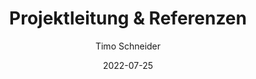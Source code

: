 ---
# This is the title of the article
title: Projektleitung & Referenzen
# This is the icon of the page
icon: any
# This control sidebar order
order: 1
# Set author
author: Timo Schneider
# Set writing time
date: 2022-07-25
# A page can have multiple categories
category:
  - Management
# A page can have multiple tags
tag:
- Management
- Setting
# this page is sticky in article list
sticky: true
# this page will appear in starred articles
star: true
# You can customize footer content
footer: Entwickelt von der interdisziplinären Biomaterial- und Datenbank Frankfurt (iBDF)
# You can customize copyright content
copyright: false
toc: false
article: true
---
